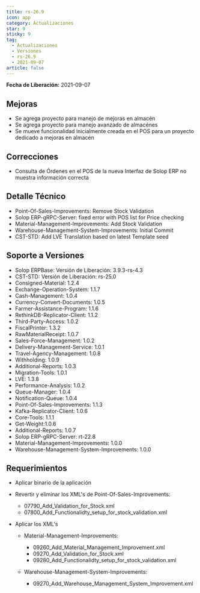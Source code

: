 ```yaml
---
title: rs-26.9
icon: app
category: Actualizaciones
star: 9
sticky: 9
tag:
  - Actualizaciones
  - Versiones
  - rs-26.9
  - 2021-09-07
article: false
---
```


**Fecha de Liberación:** 2021-09-07
## Mejoras

- Se agrega proyecto para manejo de mejoras en almacén
- Se agrega proyecto para manejo avanzado de almacénes
- Se mueve funcionalidad inicialmente creada en el POS para un proyecto dedicado a mejoras en almacén

## Correcciones

- Consulta de Órdenes en el POS de la nueva Interfaz de Solop ERP no muestra información correcta

## Detalle Técnico

- Point-Of-Sales-Improvements: Remove Stock Validation
- Solop ERP-gRPC-Server: fixed error with POS list for Price checking
- Material-Management-Improvements: Add Stock Validation
- Warehouse-Management-System-Improvements: Initial Commit
- CST-STD: Add LVE Translation based on latest Template seed

## Soporte a Versiones

- Solop ERPBase: Versión de Liberación: 3.9.3-rs-4.3
- CST-STD: Versión de Liberación: rs-25.0
- Consigned-Material: 1.2.4
- Exchange-Operation-System: 1.1.7
- Cash-Management: 1.0.4
- Currency-Convert-Documents: 1.0.5
- Farmer-Assistance-Program: 1.1.6
- RethinkDB-Replicator-Client: 1.1.2
- Third-Party-Access: 1.0.2
- FiscalPrinter: 1.3.2
- RawMaterialReceipt: 1.0.7
- Sales-Force-Management: 1.0.2
- Delivery-Management-Service: 1.0.1
- Travel-Agency-Management: 1.0.8
- Withholding: 1.0.9
- Additional-Reports: 1.0.3
- Migration-Tools: 1.0.1
- LVE: 1.3.8
- Performance-Analysis: 1.0.2
- Queue-Manager: 1.0.4
- Notification-Queue: 1.0.4
- Point-Of-Sales-Improvements: 1.1.3
- Kafka-Replicator-Client: 1.0.6
- Core-Tools: 1.1.1
- Get-Weight:1.0.6
- Additional-Reports: 1.0.7
- Solop ERP-gRPC-Server: rt-22.8
- Material-Management-Improvements: 1.0.0
- Warehouse-Management-System-Improvements: 1.0.0

## Requerimientos

- Aplicar binario de la aplicación

- Revertir y eliminar los XML's de Point-Of-Sales-Improvements:
  
  - 07790_Add_Validation_for_Stock.xml
  - 07800_Add_Functionalidty_setup_for_stock_validation.xml

- Aplicar los XML's
  
  - Material-Management-Improvements:

    - 09260_Add_Material_Management_Improvement.xml
    - 09270_Add_Validation_for_Stock.xml
    - 09280_Add_Functionalidty_setup_for_stock_validation.xml

  - Warehouse-Management-System-Improvements:

    - 09270_Add_Warehouse_Management_System_Improvement.xml
